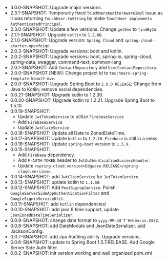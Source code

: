 - 3.0.0-SNAPSHOT: Upgrade major versions.
- 2.3.1-SNAPSHOT: Temporarily fixed `TouchMarsAuditorAwareImpl` issue as it was returning `TouchUser.toString` by
    make `TouchUser implements AuthenticatedPrincipal`.
- 2.3.0-SNAPSHOT: Update a few versions. Change `getOne` to `findById`.
- 2.1.1-SNAPSHOT: Upgrade `kotlin` to `1.2.60`.
- 2.1.0-SNAPSHOT: Upgrade version: `Spring Cloud` and `spring-cloud-starter-openfeign`.
- 2.0.3-SNAPSHOT: Upgrade versions: boot and kotlin.
- 2.0.2-SNAPSHOT: Upgrade versions: boot, spring-io, spring-cloud, spring-data, swagger, command-text, common-lang
- 2.0.1-SNAPSHOT: Add `ContactRepository` and `UserContactRepository`.
- 2.0.0-SNAPSHOT [NEW]: Change project id to `touchmars-spring-template-kboot2-mvc`.
- 2.0.0-SNAPSHOT: Upgrade Spring Boot to `2.0.0.RELEASE`; Change from Java to Kotlin; remove social dependencies.
- 0.0.21-SNAPSHOT: Upgrade kotlin to 1.2.30.
- 0.0.20-SNAPSHOT: Upgrade kotlin to 1.2.21. Upgrade Spring Boot to 1.5.10.
- 0.0.19-SNAPSHOT: 
    -   Update `JwtTokenService` to utilize `FirebaseService`
    -   Add `FirebaseService`
    -   Update `JwtClaimService`
- 0.0.18-SNAPSHOT: Update all Date to ZonedDateTime.
- 0.0.17-SNAPSHOT: Update `kotlin` to `1.2.10`. 
    `Firebase` is still in a mess.
- 0.0.16-SNAPSHOT: Update `spring-boot` version to `1.5.9`.
- 0.0.15-SNAPSHOT: 
    - Add `Firebase` dependency. 
    - Add `F-AUTH-TOKEN` header to `JwtAuthenticationSuccessHandler`.
    - Update `<spring-cloud.version>Edgware.RELEASE</spring-cloud.version>`.    
- 0.0.14-SNAPSHOT: add `JwtClaimService` for `JwtTokenService`.
- 0.0.13-SNAPSHOT: update kotlin to `1.1.60`.
- 0.0.12-SNAPSHOT: Add `PostSignupService`. Polish `GoogleServerSideAppAuthenticationFilter` and `GoogleSigninServiceUtil`.
- 0.0.11-SNAPSHOT: add `kotlin` dependencies!
- 0.0.10-SNAPSHOT: add java 8 time support, update `JsonZonedDateTimeSerializer`.
- 0.0.9-SNAPSHOT: change date format to `yyyy-MM-dd'T'HH:mm:ss.SSSZ`.
- 0.0.8-SNAPSHOT: add DateModule and JsonDateSerializer. add JacksonConfig.
- 0.0.7-SNAPSHOT: add Jpa Auditing ability. Upgrade versions.
- 0.0.6-SNAPSHOT: update to Spring Boot 1.5.7.RELEASE. Add Google Server Side Auth filter.
- 0.0.2-SNAPSHOT: init version working and well organized pom.xml
